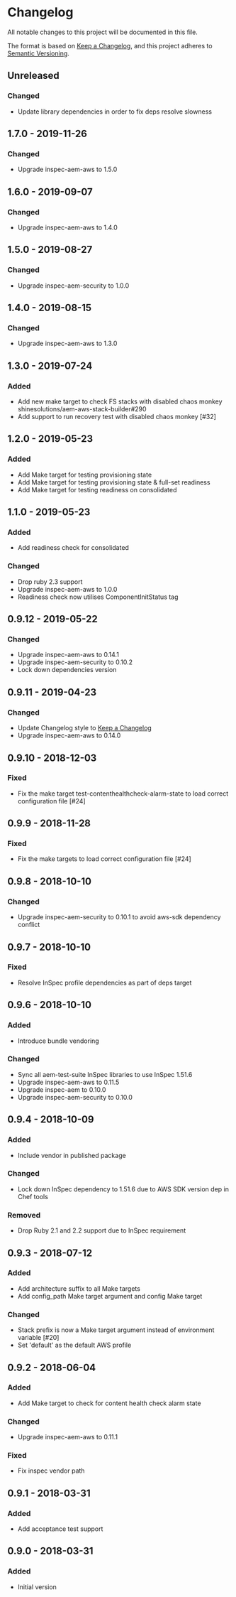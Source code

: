# Changelog

All notable changes to this project will be documented in this file.

The format is based on [Keep a Changelog](https://keepachangelog.com/en/1.0.0/),
and this project adheres to [Semantic Versioning](https://semver.org/spec/v2.0.0.html).

## Unreleased

### Changed
- Update library dependencies in order to fix deps resolve slowness

## 1.7.0 - 2019-11-26
### Changed
- Upgrade inspec-aem-aws to 1.5.0

## 1.6.0 - 2019-09-07
### Changed
- Upgrade inspec-aem-aws to 1.4.0

## 1.5.0 - 2019-08-27
### Changed
- Upgrade inspec-aem-security to 1.0.0

## 1.4.0 - 2019-08-15
### Changed
- Upgrade inspec-aem-aws to 1.3.0

## 1.3.0 - 2019-07-24
### Added
- Add new make target to check FS stacks with disabled chaos monkey shinesolutions/aem-aws-stack-builder#290
- Add support to run recovery test with disabled chaos monkey [#32]

## 1.2.0 - 2019-05-23
### Added
- Add Make target for testing provisioning state
- Add Make target for testing provisioning state & full-set readiness
- Add Make target for testing readiness on consolidated

## 1.1.0 - 2019-05-23
### Added
- Add readiness check for consolidated

### Changed
- Drop ruby 2.3 support
- Upgrade inspec-aem-aws to 1.0.0
- Readiness check now utilises ComponentInitStatus tag

## 0.9.12 - 2019-05-22
### Changed
- Upgrade inspec-aem-aws to 0.14.1
- Upgrade inspec-aem-security to 0.10.2
- Lock down dependencies version

## 0.9.11 - 2019-04-23
### Changed
- Update Changelog style to [Keep a Changelog](https://keepachangelog.com/en/1.0.0/)
- Upgrade inspec-aem-aws to 0.14.0

## 0.9.10 - 2018-12-03
### Fixed
- Fix the make target test-contenthealthcheck-alarm-state to load correct configuration file [#24]

## 0.9.9 - 2018-11-28
### Fixed
- Fix the make targets to load correct configuration file [#24]

## 0.9.8 - 2018-10-10
### Changed
- Upgrade inspec-aem-security to 0.10.1 to avoid aws-sdk dependency conflict

## 0.9.7 - 2018-10-10
### Fixed
- Resolve InSpec profile dependencies as part of deps target

## 0.9.6 - 2018-10-10
### Added
- Introduce bundle vendoring

### Changed
- Sync all aem-test-suite InSpec libraries to use InSpec 1.51.6
- Upgrade inspec-aem-aws to 0.11.5
- Upgrade inspec-aem to 0.10.0
- Upgrade inspec-aem-security to 0.10.0

## 0.9.4 - 2018-10-09
### Added
- Include vendor in published package

### Changed
- Lock down InSpec dependency to 1.51.6 due to AWS SDK version dep in Chef tools

### Removed
- Drop Ruby 2.1 and 2.2 support due to InSpec requirement

## 0.9.3 - 2018-07-12
### Added
- Add architecture suffix to all Make targets
- Add config_path Make target argument and config Make target

### Changed
- Stack prefix is now a Make target argument instead of environment variable [#20]
- Set 'default' as the default AWS profile

## 0.9.2 - 2018-06-04
### Added
- Add Make target to check for content health check alarm state

### Changed
- Upgrade inspec-aem-aws to 0.11.1

### Fixed
- Fix inspec vendor path

## 0.9.1 - 2018-03-31
### Added
- Add acceptance test support

## 0.9.0 - 2018-03-31
### Added
- Initial version
